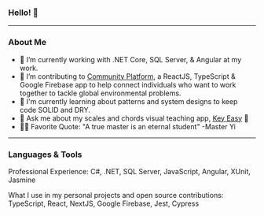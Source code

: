 ### Hello! 👋  
---                 
### About Me
- 🔭 I’m currently working with .NET Core, SQL Server, & Angular at my work.
- 👯 I’m contributing to [Community Platform](https://platform.onearmy.earth/), a ReactJS, TypeScript & Google Firebase app to help connect individuals who want to work together to tackle global environmental problems.
- 🌱 I'm currently learning about patterns and system designs to keep code SOLID and DRY.
- 💬 Ask me about my scales and chords visual teaching app, [Key Easy](https://github.com/Robert-LC/KeyEasy) 🎹
-  👨‍🎓 Favorite Quote: "A true master is an eternal student" -Master Yi
---
 
### Languages & Tools

Professional Experience: C#, .NET, SQL Server, JavaScript, Angular, XUnit, Jasmine

What I use in my personal projects and open source contributions: TypeScript, React, NextJS, Google Firebase, Jest, Cypress
